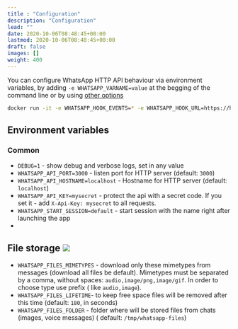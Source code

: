 ```yaml
---
title : "Configuration"
description: "Configuration"
lead: ""
date: 2020-10-06T08:48:45+00:00
lastmod: 2020-10-06T08:48:45+00:00
draft: false
images: []
weight: 400
---
```

You can configure WhatsApp HTTP API behaviour via environment variables, by adding `-e WHATSAPP_VARNAME=value` at the
begging of the command line or by using [other options](https://docs.docker.com/engine/reference/commandline/run/)

```bash
docker run -it -e WHATSAPP_HOOK_EVENTS=* -e WHATSAPP_HOOK_URL=https://httpbin.org/post devlikeapro/whatsapp-http-api
```

## Environment variables

### Common

- `DEBUG=1` - show debug and verbose logs, set in any value
- `WHATSAPP_API_PORT=3000` - listen port for HTTP server (default: `3000`)
- `WHATSAPP_API_HOSTNAME=localhost` - Hostname for HTTP server (default: `localhost`)
- `WHATSAPP_API_KEY=mysecret` - protect the api with a secret code. If you set it - add `X-Api-Key: mysecret` to all
  requests.
- `WHATSAPP_START_SESSION=default` - start session with the name right after launching the app
-

## File storage ![](/images/versions/plus.png)
- `WHATSAPP_FILES_MIMETYPES` - download only these mimetypes from messages (download all files be default). Mimetypes
  must be separated by a comma, without spaces: `audio,image/png,image/gif`. In order to choose type use prefix (
  like `audio,image`).
- `WHATSAPP_FILES_LIFETIME`- to keep free space files will be removed after this time (default: `180`, in seconds)
- `WHATSAPP_FILES_FOLDER` - folder where will be stored files from chats (images, voice messages) (
  default: `/tmp/whatsapp-files`)
